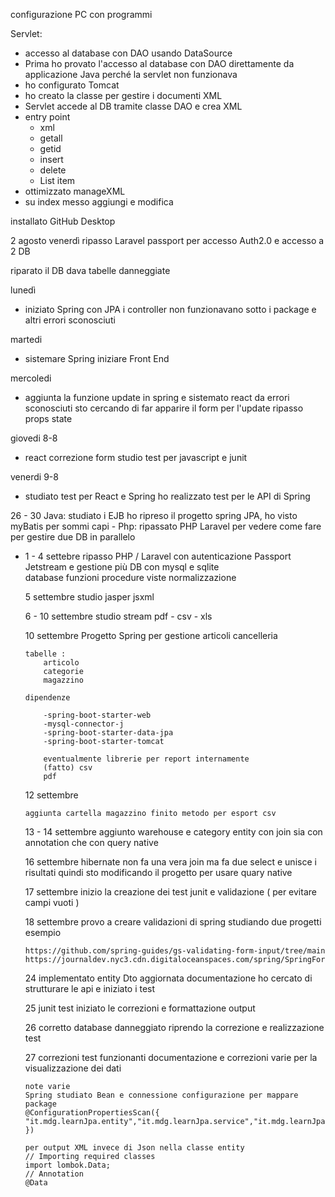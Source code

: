 configurazione PC con programmi

Servlet:

 - accesso al database con DAO usando DataSource
 - Prima ho provato l'accesso al database con DAO direttamente da
   applicazione Java perché la servlet non funzionava
 - ho configurato Tomcat
 - ho creato la classe per gestire i documenti XML
 - Servlet accede al DB tramite classe DAO e crea XML
 - entry point 	
	 - xml	 	
	 - getall 	
	 - getid 	
	 - insert  	
	 - delete
	 - List item
 - ottimizzato manageXML
 - su  index messo aggiungi e modifica

installato GitHub Desktop

 2 agosto venerdì ripasso Laravel passport per accesso Auth2.0 e accesso a 2 DB 

riparato il DB dava tabelle danneggiate 

lunedì 

 - iniziato Spring con JPA i controller non funzionavano sotto i package
   e altri errori sconosciuti

martedi  
 - sistemare Spring iniziare Front End

mercoledi
 - aggiunta la funzione update in spring e sistemato react da errori sconosciuti sto cercando di far apparire il form per l'update
	ripasso props state

giovedi 8-8
 - react correzione form studio test per javascript e junit

venerdi 9-8
 - studiato test per React e Spring ho realizzato test per le API di Spring 

 26 - 30 Java:
 	 studiato i EJB ho ripreso il progetto spring JPA, ho visto myBatis per sommi capi 
	- Php: ripassato PHP Laravel per vedere come fare per gestire due DB in parallelo
  
  - 1 - 4 settebre ripasso PHP / Laravel con autenticazione Passport Jetstream e gestione più DB con mysql e sqlite  
		database funzioni procedure viste normalizzazione 

	5 settembre studio jasper jsxml

	6 - 10 settembre studio stream pdf - csv - xls 

	10 settembre 
		Progetto Spring per gestione articoli cancelleria 

		tabelle :
			articolo
			categorie
			magazzino

		dipendenze 
		
			-spring-boot-starter-web
			-mysql-connector-j
			-spring-boot-starter-data-jpa
      		-spring-boot-starter-tomcat

			eventualmente librerie per report internamente 
			(fatto) csv  
			pdf

	12 settembre

		aggiunta cartella magazzino finito metodo per esport csv 

	13 - 14 settembre aggiunto warehouse e category entity con join sia con annotation che con query native 
	
	16 settembre hibernate non fa una vera join ma fa due select e unisce i risultati quindi sto modificando il progetto per usare quary native

	17 settembre inizio la creazione dei test junit e validazione ( per evitare campi vuoti )

	18  settembre provo a creare validazioni di spring studiando due progetti esempio

		https://github.com/spring-guides/gs-validating-form-input/tree/main 
		https://journaldev.nyc3.cdn.digitaloceanspaces.com/spring/SpringFormValidation.zip
	24 implementato entity Dto aggiornata documentazione ho cercato di strutturare le api e iniziato i test
	
	25 junit test iniziato le correzioni e formattazione output
	
	26 corretto database danneggiato riprendo la correzione e realizzazione test
	
 	27 correzioni test funzionanti documentazione e correzioni varie per la visualizzazione dei dati

		note varie
		Spring studiato Bean e connessione configurazione per mappare package
		@ConfigurationPropertiesScan({ "it.mdg.learnJpa.entity","it.mdg.learnJpa.service","it.mdg.learnJpa.component" })

		per output XML invece di Json nella classe entity
		// Importing required classes
		import lombok.Data;
 		// Annotation
		@Data
		

